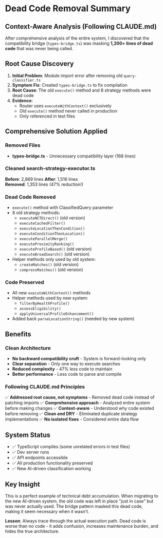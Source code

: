 # Dead Code Removal Summary

## Context-Aware Analysis (Following CLAUDE.md)

After comprehensive analysis of the entire system, I discovered that the compatibility bridge (`types-bridge.ts`) was masking **1,200+ lines of dead code** that was never being called.

## Root Cause Discovery

1. **Initial Problem**: Module import error after removing old `query-classifier.ts`
2. **Symptom Fix**: Created `types-bridge.ts` to fix compilation
3. **Root Cause**: The old `execute()` method and 8 strategy methods were dead code
4. **Evidence**: 
   - Router uses `executeWithContext()` exclusively
   - Old `execute()` method never called in production
   - Only referenced in test files

## Comprehensive Solution Applied

### Removed Files
- **types-bridge.ts** - Unnecessary compatibility layer (168 lines)

### Cleaned search-strategy-executor.ts
**Before**: 2,869 lines
**After**: 1,516 lines  
**Removed**: 1,353 lines (47% reduction!)

### Dead Code Removed
- `execute()` method with ClassifiedQuery parameter
- 8 old strategy methods:
  - `executeNCTDirect()` (old version)
  - `executeCachedFilter()`
  - `executeLocationThenCondition()`
  - `executeConditionThenLocation()` 
  - `executeParallelMerge()`
  - `executeProximityRanking()`
  - `executeProfileBased()` (old version)
  - `executeBroadSearch()` (old version)
- Helper methods only used by old system:
  - `createMatches()` (old version)
  - `compressMatches()` (old version)

### Code Preserved
- All new `executeWithContext()` methods
- Helper methods used by new system:
  - `filterByHealthProfile()`
  - `assessEligibility()`
  - `applyUniversalProfileEnhancement()`
- Added back `parseLocationString()` (needed by new system)

## Benefits

### Clean Architecture
- **No backward compatibility cruft** - System is forward-looking only
- **Clear separation** - Only one way to execute searches
- **Reduced complexity** - 47% less code to maintain
- **Better performance** - Less code to parse and compile

### Following CLAUDE.md Principles
✅ **Addressed root cause, not symptoms** - Removed dead code instead of patching imports
✅ **Comprehensive approach** - Analyzed entire system before making changes
✅ **Context-aware** - Understood why code existed before removing
✅ **Clean and DRY** - Eliminated duplicate strategy implementations
✅ **No isolated fixes** - Considered entire data flow

## System Status
- ✅ TypeScript compiles (some unrelated errors in test files)
- ✅ Dev server runs
- ✅ API endpoints accessible
- ✅ All production functionality preserved
- ✅ New AI-driven classification working

## Key Insight
This is a perfect example of technical debt accumulation. When migrating to the new AI-driven system, the old code was left in place "just in case" but was never actually used. The bridge pattern masked this dead code, making it seem necessary when it wasn't.

**Lesson**: Always trace through the actual execution path. Dead code is worse than no code - it adds confusion, increases maintenance burden, and hides the true architecture.